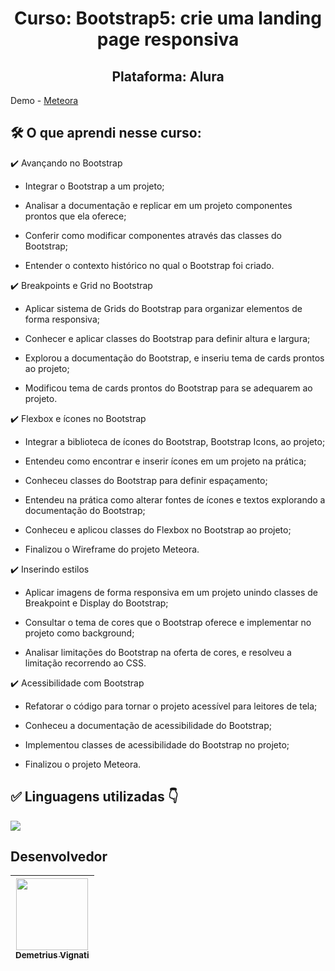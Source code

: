 <h1 align="center">Curso: Bootstrap5: crie uma landing page responsiva</h1>
<h2 align="center">Plataforma: Alura</h2>

Demo - [Meteora](https://google.com/)

<!-- <img width="960" alt="Imagem do site" src="https://github.com/demetriusvas/robotron-2000/blob/77ae8d47575f760ee186c18de86bcb9796d18995/img/screenshot-robotron-2000.png"> -->

## 🛠️ O que aprendi nesse curso:

:heavy_check_mark: Avançando no Bootstrap

* Integrar o Bootstrap a um projeto;

* Analisar a documentação e replicar em um projeto componentes prontos que ela oferece;

* Conferir como modificar componentes através das classes do Bootstrap;

* Entender o contexto histórico no qual o Bootstrap foi criado.

:heavy_check_mark: Breakpoints e Grid no Bootstrap

* Aplicar sistema de Grids do Bootstrap para organizar elementos de forma responsiva;

* Conhecer e aplicar classes do Bootstrap para definir altura e largura;

* Explorou a documentação do Bootstrap, e inseriu tema de cards prontos ao projeto;

* Modificou tema de cards prontos do Bootstrap para se adequarem ao projeto.

:heavy_check_mark: Flexbox e ícones no Bootstrap

* Integrar a biblioteca de ícones do Bootstrap, Bootstrap Icons, ao projeto;

* Entendeu como encontrar e inserir ícones em um projeto na prática;

* Conheceu classes do Bootstrap para definir espaçamento;

* Entendeu na prática como alterar fontes de ícones e textos explorando a documentação do Bootstrap;

* Conheceu e aplicou classes do Flexbox no Bootstrap ao projeto;

* Finalizou o Wireframe do projeto Meteora.

:heavy_check_mark: Inserindo estilos

* Aplicar imagens de forma responsiva em um projeto unindo classes de Breakpoint e Display do Bootstrap;

* Consultar o tema de cores que o Bootstrap oferece e implementar no projeto como background;

* Analisar limitações do Bootstrap na oferta de cores, e resolveu a limitação recorrendo ao CSS.

:heavy_check_mark: Acessibilidade com Bootstrap

* Refatorar o código para tornar o projeto acessível para leitores de tela;

* Conheceu a documentação de acessibilidade do Bootstrap;

* Implementou classes de acessibilidade do Bootstrap no projeto;

* Finalizou o projeto Meteora.



## ✅ Linguagens utilizadas 👇

<p align="left">
  <a href="#">
    <img src="https://skillicons.dev/icons?i=html,css,bootstrap" />
  </a>
</p>



## Desenvolvedor

| [<img src="https://avatars.githubusercontent.com/u/22012261?s=400&v=4" width=115><br><sub>Demetrius Vignati</sub>](https://github.com/demetriusvas) |
| :---: |
